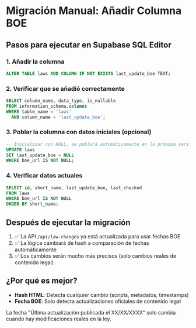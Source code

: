 # Migración Manual: Añadir Columna BOE

## Pasos para ejecutar en Supabase SQL Editor

### 1. Añadir la columna
```sql
ALTER TABLE laws ADD COLUMN IF NOT EXISTS last_update_boe TEXT;
```

### 2. Verificar que se añadió correctamente
```sql
SELECT column_name, data_type, is_nullable 
FROM information_schema.columns 
WHERE table_name = 'laws' 
  AND column_name = 'last_update_boe';
```

### 3. Poblar la columna con datos iniciales (opcional)
```sql
-- Inicializar con NULL, se poblará automáticamente en la próxima verificación
UPDATE laws 
SET last_update_boe = NULL 
WHERE boe_url IS NOT NULL;
```

### 4. Verificar datos actuales
```sql
SELECT id, short_name, last_update_boe, last_checked 
FROM laws 
WHERE boe_url IS NOT NULL 
ORDER BY short_name;
```

## Después de ejecutar la migración

1. ✅ La API `/api/law-changes` ya está actualizada para usar fechas BOE
2. ✅ La lógica cambiará de hash a comparación de fechas automáticamente
3. ✅ Los cambios serán mucho más precisos (solo cambios reales de contenido legal)

## ¿Por qué es mejor?

- **Hash HTML**: Detecta cualquier cambio (scripts, metadatos, timestamps)
- **Fecha BOE**: Solo detecta actualizaciones oficiales de contenido legal

La fecha "Última actualización publicada el XX/XX/XXXX" solo cambia cuando hay modificaciones reales en la ley.